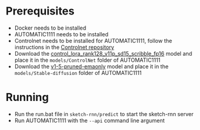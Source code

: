 # Prerequisites
- Docker needs to be installed
- AUTOMATIC1111 needs to be installed
- Controlnet needs to be installed for AUTOMATIC1111, follow the instructions in the [Controlnet repository](https://github.com/Mikubill/sd-webui-controlnet?tab=readme-ov-file#installation)
- Download the [control_lora_rank128_v11p_sd15_scribble_fp16](https://huggingface.co/comfyanonymous/ControlNet-v1-1_fp16_safetensors/blob/main/control_lora_rank128_v11p_sd15_scribble_fp16.safetensors) model and place it in the `models/ControlNet` folder of AUTOMATIC1111
- Download the [v1-5-pruned-emaonly](https://huggingface.co/wsj1995/stable-diffusion-models/blob/4bdfc26ef64249f9d55d28e0db9a0ee638c6a309/v1-5-pruned-emaonly.safetensors) model and place it in the `models/Stable-diffusion` folder of AUTOMATIC1111

# Running
- Run the run.bat file in `sketch-rnn/predict` to start the sketch-rnn server
- Run AUTOMATIC1111 with the `--api` command line argument
